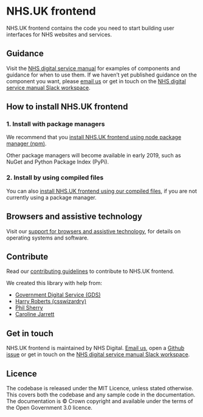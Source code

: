 # NHS.UK frontend

NHS.UK frontend contains the code you need to start building user interfaces for NHS websites and services.

## Guidance

Visit the [NHS digital service manual](https://beta.nhs.uk/service-manual) for examples of components and guidance for when to use them. If we haven’t yet published guidance on the component you want, please [email us](mailto:service-manual@nhs.net) or get in touch on the [NHS digital service manual Slack workspace](https://nhs-service-manual.slack.com/join/shared_invite/enQtNTIyOTEyNjU3NDkyLWUwOWM5MWY5MGRhYTYxZmY4ZWI0NDA1N2NhNTRiMGY3MTQxNjk5YTc3ZTAzMTA4YmE3ZDAxYmQ3MTQxNDgzOTQ).

## How to install NHS.UK frontend

### 1. Install with package managers

We recommend that you [install NHS.UK frontend using node package manager (npm)](/docs/installation/installing-with-npm.md).

Other package managers will become available in early 2019, such as NuGet and Python Package Index (PyPi).

### 2. Install by using compiled files

You can also [install NHS.UK frontend using our compiled files](/docs/installation/installing-compiled.md), if you are not currently using a package manager.

## Browsers and assistive technology

Visit our [support for browsers and assistive technology](/docs/contributing/browser-support.md), for details on operating systems and software.

## Contribute

Read our [contributing guidelines](CONTRIBUTING.md) to contribute to NHS.UK frontend.

We created this library with help from:

- [Government Digital Service (GDS)](https://github.com/alphagov/)
- [Harry Roberts (csswizardry)](https://github.com/csswizardry)
- [Phil Sherry](https://github.com/philsherry)
- [Caroline Jarrett](https://twitter.com/cjforms)

## Get in touch

NHS.UK frontend is maintained by NHS Digital. [Email us](mailto:service-manual@nhs.net), open a [Github issue](https://github.com/nhsuk/nhsuk-frontend/issues/new) or get in touch on the [NHS digital service manual Slack workspace](https://nhs-service-manual.slack.com/join/shared_invite/enQtNTIyOTEyNjU3NDkyLWUwOWM5MWY5MGRhYTYxZmY4ZWI0NDA1N2NhNTRiMGY3MTQxNjk5YTc3ZTAzMTA4YmE3ZDAxYmQ3MTQxNDgzOTQ).

## Licence

The codebase is released under the MIT Licence, unless stated otherwise. This covers both the codebase and any sample code in the documentation. The documentation is © Crown copyright and available under the terms of the Open Government 3.0 licence.
